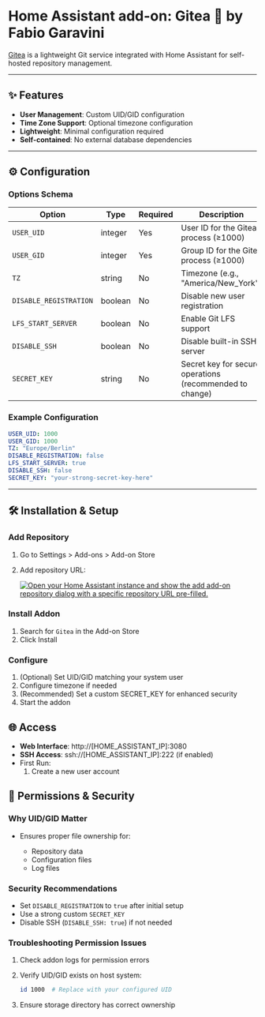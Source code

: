# Home Assistant add-on: Gitea 🍵 by Fabio Garavini

[Gitea](https://about.gitea.com) is a lightweight Git service integrated with Home Assistant for self-hosted repository management.

---

## ✨ Features

- **User Management**: Custom UID/GID configuration
- **Time Zone Support**: Optional timezone configuration
- **Lightweight**: Minimal configuration required
- **Self-contained**: No external database dependencies

---

## ⚙ Configuration

### Options Schema

| Option | Type | Required | Description | Default |
|--------|------|----------|-------------|---------|
| `USER_UID` | integer | Yes | User ID for the Gitea process (≥1000) | `1000` |
| `USER_GID` | integer | Yes | Group ID for the Gitea process (≥1000) | `1000` |
| `TZ` | string | No | Timezone (e.g., "America/New_York") | System default |
| `DISABLE_REGISTRATION` | boolean | No | Disable new user registration | `false` |
| `LFS_START_SERVER` | boolean | No | Enable Git LFS support | `true` |
| `DISABLE_SSH` | boolean | No | Disable built-in SSH server | `false` |
| `SECRET_KEY` | string | No | Secret key for secure operations (recommended to change) | Randomly generated |

### Example Configuration

```yaml
USER_UID: 1000
USER_GID: 1000
TZ: "Europe/Berlin"
DISABLE_REGISTRATION: false
LFS_START_SERVER: true
DISABLE_SSH: false
SECRET_KEY: "your-strong-secret-key-here"
```

---

## 🛠 Installation & Setup

### Add Repository

1. Go to Settings > Add-ons > Add-on Store
1. Add repository URL:

    [![Open your Home Assistant instance and show the add add-on repository dialog with a specific repository URL pre-filled.](https://my.home-assistant.io/badges/supervisor_add_addon_repository.svg)](https://my.home-assistant.io/redirect/supervisor_add_addon_repository/?repository_url=https%3A%2F%2Fgithub.com%2Ffabio-garavini%2Fhassio-addons)

### Install Addon

1. Search for `Gitea` in the Add-on Store
1. Click Install

### Configure

1. (Optional) Set UID/GID matching your system user
1. Configure timezone if needed
1. (Recommended) Set a custom SECRET_KEY for enhanced security
1. Start the addon

## 🌐 Access

- **Web Interface**: http://[HOME_ASSISTANT_IP]:3080
- **SSH Access**: ssh://[HOME_ASSISTANT_IP]:222 (if enabled)
- First Run:
  1. Create a new user account

## 🔧 Permissions & Security

### Why UID/GID Matter

- Ensures proper file ownership for:

  - Repository data
  - Configuration files
  - Log files

### Security Recommendations

- Set `DISABLE_REGISTRATION` to `true` after initial setup
- Use a strong custom `SECRET_KEY`
- Disable SSH (`DISABLE_SSH: true`) if not needed

### Troubleshooting Permission Issues

1. Check addon logs for permission errors
1. Verify UID/GID exists on host system:

    ```bash
    id 1000  # Replace with your configured UID
    ```

1. Ensure storage directory has correct ownership
